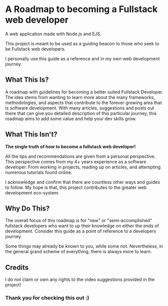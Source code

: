 # A Roadmap to becoming a Fullstack web developer

A web application made with Node.js and EJS.

This project is meant to be used as a guiding beacon to those who seek to be Fullstack web developers.

I personally use this guide as a reference and in my own web development journey.

## What This Is?

A roadmap with guidelines for becoming a better suited Fullstack
Developer. The idea stems from wanting to learn more about the many
frameworks, methodologies, and aspects that contribute to the forever
growing area that is software development. With many articles,
suggestions and posts out there that can give you detailed description
of this particular journey, this roadmap aims to add some value and help
your dev skills grow.

## What This Isn't?

**The single truth of how to become a fullstack web developer!**

All the tips and recommendations are given from a personal perspective. This perspective comes from my 4+ years experience as a software developer. From working in projects, reading up on articles, and attempting numerous tutorials found online.

I acknowledge and confirm that there are countless other ways and guides to follow. My hope is that, this project contributes to the greater web development eco-system.

## Why Do This?

The overall focus of this roadmap is for "new" or "semi-accomplished" fullstack developers who want to up their knowledge on either the ends of development. Consider this guide as a point of reference to a developers journey. 

Some things may already be known to you, while some
not. Nevertheless, in the general grand scheme of everything, there is always more to learn.

## Credits
I do not claim or own any rights to the video suggestions provided in the project!

### Thank you for checking this out :)
